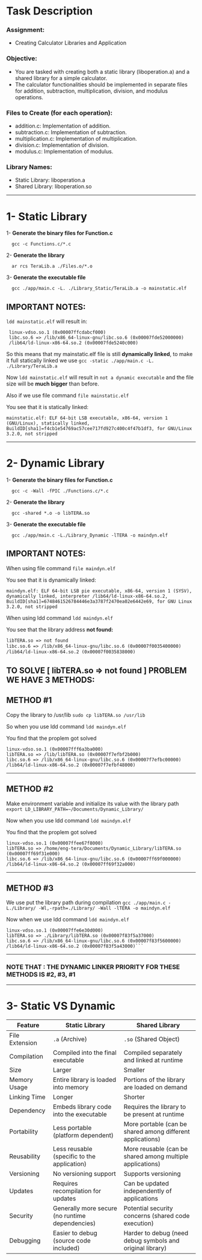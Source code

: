 # Task Description

### Assignment: 
- Creating Calculator Libraries and Application

### Objective: 
- You are tasked with creating both a static library (liboperation.a) and a shared library for a simple calculator.
- The calculator functionalities should be implemented in separate files for addition, subtraction, multiplication, division, and modulus operations.
	
### Files to Create (for each operation):
- addition.c: Implementation of addition.
- subtraction.c: Implementation of subtraction.
- multiplication.c: Implementation of multiplication.
- division.c: Implementation of division.
- modulus.c: Implementation of modulus.
### Library Names:
- Static Library: liboperation.a
- Shared Library: liboperation.so

---

# 1- Static Library

1- **Generate the binary files for Function.c**

	  gcc -c Functions.c/*.c

2- **Generate the library**

	  ar rcs TeraLib.a ./Files.o/*.o
	
3- **Generate the executable file**

	  gcc ./app/main.c -L. ./Library_Static/TeraLib.a -o mainstatic.elf
	  

## IMPORTANT NOTES:

 ```ldd mainstatic.elf``` will result in:

> 
```
 linux-vdso.so.1 (0x00007ffcdabcf000)
 libc.so.6 => /lib/x86_64-linux-gnu/libc.so.6 (0x00007fde52000000)
 /lib64/ld-linux-x86-64.so.2 (0x00007fde5240c000)
```

So this means that my mainstatic.elf file is still **dynamically linked**, to make it full statically linked we use ```gcc -static ./app/main.c -L. ./Library/TeraLib.a ```

Now ```ldd mainstatic.elf``` will result in ```not a dynamic executable``` and the file size will be **much bigger** than before.

Also if we use file command ```file mainstatic.elf```

You see that it is statically linked:
```
mainstatic.elf: ELF 64-bit LSB executable, x86-64, version 1 (GNU/Linux), statically linked, BuildID[sha1]=f4cb1e54769ac57cee717fd927c400c4f47b1df3, for GNU/Linux 3.2.0, not stripped
```
---

# 2- Dynamic Library

1- **Generate the binary files for Function.c**

	  gcc -c -Wall -fPIC ./Functions.c/*.c

2- **Generate the library**	

	  gcc -shared *.o -o libTERA.so

3- **Generate the executable file**

	  gcc ./app/main.c -L./Library_Dynamic -lTERA -o maindyn.elf


## IMPORTANT NOTES:

When using file command ```file maindyn.elf``` 

You see that it is dynamically linked:

```
maindyn.elf: ELF 64-bit LSB pie executable, x86-64, version 1 (SYSV), dynamically linked, interpreter /lib64/ld-linux-x86-64.so.2, BuildID[sha1]=6748461526784446e3a3787f2470ea02e6442e69, for GNU Linux 3.2.0, not stripped
```

When using ldd command ```ldd maindyn.elf```

You see that the library address **not found:**
 
```linux-vdso.so.1 (0x00007fff30f8f000)
libTERA.so => not found
libc.so.6 => /lib/x86_64-linux-gnu/libc.so.6 (0x00007f0035400000)
/lib64/ld-linux-x86-64.so.2 (0x00007f0035838000)
```

## TO SOLVE [ libTERA.so => not found ] PROBLEM WE HAVE 3 METHODS:


## METHOD #1

Copy the library to /usr/lib ```sudo cp libTERA.so /usr/lib```
 
So when you use ldd command ```ldd maindyn.elf```
 
You find that the proplem got solved
       
```
linux-vdso.so.1 (0x00007fff6a3ba000)
libTERA.so => /lib/libTERA.so (0x00007f7efbf2b000)
libc.so.6 => /lib/x86_64-linux-gnu/libc.so.6 (0x00007f7efbc00000)
/lib64/ld-linux-x86-64.so.2 (0x00007f7efbf48000)
```

---

## METHOD #2

Make environment variable and initialize its value with the library path ```export LD_LIBRARY_PATH=~/Documents/Dynamic_Library/```

Now when you use ldd command ```ldd maindyn.elf``` 

You find that the proplem got solved

```
linux-vdso.so.1 (0x00007ffee67f8000)
libTERA.so => /home/eng-tera/Documents/Dynamic_Library/libTERA.so (0x00007ff69f31e000)
libc.so.6 => /lib/x86_64-linux-gnu/libc.so.6 (0x00007ff69f000000)
/lib64/ld-linux-x86-64.so.2 (0x00007ff69f32a000)
```
       
---
       
## METHOD #3

We use put the library path during compilation ```gcc ./app/main.c -L./Library/ -Wl,-rpath=./Library/ -Wall -lTERA -o maindyn.elf```

Now when we use ldd command ```ldd maindyn.elf``` 
			       

```		       
linux-vdso.so.1 (0x00007ffe6e30d000)
libTERA.so => ./Library/libTERA.so (0x00007f83f5a37000)
libc.so.6 => /lib/x86_64-linux-gnu/libc.so.6 (0x00007f83f5600000)
/lib64/ld-linux-x86-64.so.2 (0x00007f83f5a43000)```
```

---

### NOTE THAT : THE DYNAMIC LINKER PRIORITY FOR THESE METHODS IS #2, #3, #1

---

# 3- Static VS Dynamic

| Feature             | Static Library                           | Shared Library                           |
|---------------------|------------------------------------------|------------------------------------------|
| File Extension      | `.a` (Archive)                           | `.so` (Shared Object)                   |
| Compilation         | Compiled into the final executable      | Compiled separately and linked at runtime |
| Size                | Larger                                    | Smaller                                  |
| Memory Usage        | Entire library is loaded into memory     | Portions of the library are loaded on demand |
| Linking Time        | Longer                                   | Shorter                                  |
| Dependency          | Embeds library code into the executable | Requires the library to be present at runtime |
| Portability         | Less portable (platform dependent)       | More portable (can be shared among different applications) |
| Reusability         | Less reusable (specific to the application) | More reusable (can be shared among multiple applications) |
| Versioning          | No versioning support                    | Supports versioning                      |
| Updates             | Requires recompilation for updates       | Can be updated independently of applications |
| Security            | Generally more secure (no runtime dependencies) | Potential security concerns (shared code execution) |
| Debugging           | Easier to debug (source code included)  | Harder to debug (need debug symbols and original library) |


